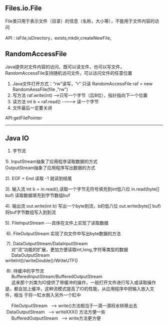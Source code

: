 ## Files.io.File

File类只用于表示文件（目录）的信息（名称，大小等），不能用于文件内容的访问

API : isFile,isDirectory，exists,mkdir,createNewFile,
## RandomAccessFile
Java提供对文件内容的访问，既可以读文件，也可以写文件，RandomAccessFile支持随机访问文件，可以访问文件的任意位置
1. Java文件打开方式：“rw”读写，“r” 只读
RandomAccessFile raf = new RandomAessFile(file ,"rw")
2. 写方法
  raf.write(int)  -->只写一个字节（后8位），指针指向下一个位置
3. 读方法
  int b = raf.read() ----> 读一个字节
4. 文件最后一定要关闭

API:getFilePointer

-----------------
##  Java IO
1. 字节流
   
  1). InputStream抽象了应用程序读取数据的方式  
      OutputStream抽象了应用程序写出数据的方式
        
  2). EOF = End 读取 -1 就读到结尾
    
  3). 输入流
    int b = in.read(),读取一个字节无符号填充到int低八位
    in.read(byte[] buf) 读取数据填充到字节数组buf
      
  4). 输出流
    out.write(int b) 写出一个byte到流，b的低八位
    out.write(byte[] buf) 将buf字节数组写入到到流
      
  5). FileInputStream ---具体在文件上实现了读取数据
  
  6). FileOutputStream 实现了向文件中写出byte数据的方法

  7). DataOutputStream/DataInputStream   
      对“流”功能的扩展，更加方便读取int,long,字符等类型的数据  
      DataOutputStream  
        writeInt()/writeDouble()/WriteUTF()  
        
  8). 待缓冲的字节流  
      BufferedInputStream/BufferedOutputStream  
      这来那个刘类为IO提供了带缓冲的操作，一般打开文件进行写入或读取操作是，都会加上缓冲，这种流模式提高了IO的性能，从应用程序中把输入放入文件，相当
      于将一缸水倒入另外一个缸中   
      
      FileOutputStream   --> write()方法相当于一滴一滴将水转移出去
      DataOutputStream   --> writeXXX() 方法方便一些  
      BufferedOutputStream   --> write方法更方便
